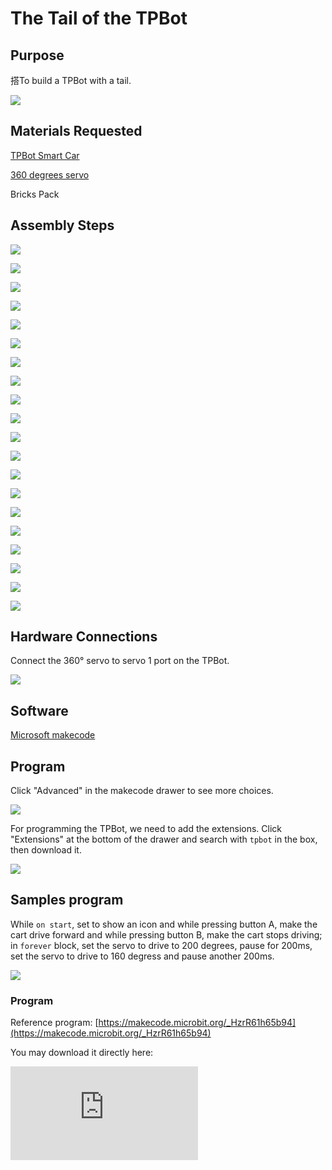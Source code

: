 ﻿---
sidebar_position: 12
sidebar_label: TPbot Tail
---

# The Tail of the TPBot

## Purpose

搭To build a TPBot with a tail.


![](https://wiki-media-ef.oss-cn-hongkong.aliyuncs.com//images/tpbot-brick-expansion-case-12-01.png)

## Materials Requested


[TPBot Smart Car](https://www.elecfreaks.com/tpbot.html)

[360 degrees servo](https://www.elecfreaks.com/geekservo-2kg-360-degrees-compatible-with-lego.html)

Bricks Pack



## Assembly Steps

![](https://wiki-media-ef.oss-cn-hongkong.aliyuncs.com//images/tpbot-brick-expansion-step-12-01.png)

![](https://wiki-media-ef.oss-cn-hongkong.aliyuncs.com//images/tpbot-brick-expansion-step-12-02.png)

![](https://wiki-media-ef.oss-cn-hongkong.aliyuncs.com//images/tpbot-brick-expansion-step-12-03.png)

![](https://wiki-media-ef.oss-cn-hongkong.aliyuncs.com//images/tpbot-brick-expansion-step-12-04.png)

![](https://wiki-media-ef.oss-cn-hongkong.aliyuncs.com//images/tpbot-brick-expansion-step-12-05.png)

![](https://wiki-media-ef.oss-cn-hongkong.aliyuncs.com//images/tpbot-brick-expansion-step-12-06.png)

![](https://wiki-media-ef.oss-cn-hongkong.aliyuncs.com//images/tpbot-brick-expansion-step-12-07.png)

![](https://wiki-media-ef.oss-cn-hongkong.aliyuncs.com//images/tpbot-brick-expansion-step-12-08.png)

![](https://wiki-media-ef.oss-cn-hongkong.aliyuncs.com//images/tpbot-brick-expansion-step-12-09.png)

![](https://wiki-media-ef.oss-cn-hongkong.aliyuncs.com//images/tpbot-brick-expansion-step-12-10.png)

![](https://wiki-media-ef.oss-cn-hongkong.aliyuncs.com//images/tpbot-brick-expansion-step-12-11.png)

![](https://wiki-media-ef.oss-cn-hongkong.aliyuncs.com//images/tpbot-brick-expansion-step-12-12.png)

![](https://wiki-media-ef.oss-cn-hongkong.aliyuncs.com//images/tpbot-brick-expansion-step-12-13.png)

![](https://wiki-media-ef.oss-cn-hongkong.aliyuncs.com//images/tpbot-brick-expansion-step-12-14.png)

![](https://wiki-media-ef.oss-cn-hongkong.aliyuncs.com//images/tpbot-brick-expansion-step-12-15.png)

![](https://wiki-media-ef.oss-cn-hongkong.aliyuncs.com//images/tpbot-brick-expansion-step-12-16.png)

![](https://wiki-media-ef.oss-cn-hongkong.aliyuncs.com//images/tpbot-brick-expansion-step-12-17.png)

![](https://wiki-media-ef.oss-cn-hongkong.aliyuncs.com//images/tpbot-brick-expansion-step-12-18.png)

![](https://wiki-media-ef.oss-cn-hongkong.aliyuncs.com//images/tpbot-brick-expansion-step-12-19.png)

![](https://wiki-media-ef.oss-cn-hongkong.aliyuncs.com//images/tpbot-brick-expansion-step-12-20.png)

## Hardware Connections

Connect the 360° servo to servo 1 port on the TPBot.

![](https://wiki-media-ef.oss-cn-hongkong.aliyuncs.com//images/tpbot-brick-expansion-case-01-02.png)


## Software

[Microsoft makecode](https://makecode.microbit.org/#)


## Program



Click "Advanced" in the makecode drawer to see more choices.

![](https://wiki-media-ef.oss-cn-hongkong.aliyuncs.com//images/tpbot-brick-expansion-case-01-03.png)

For programming the TPBot, we need to add the extensions. Click "Extensions" at the bottom of the drawer and search with `tpbot` in the box, then download it.

![](https://wiki-media-ef.oss-cn-hongkong.aliyuncs.com//images/tpbot-brick-expansion-case-01-04.png)


## Samples program

While `on start`, set to show an icon and while pressing button A, make the cart drive forward and while pressing button B, make the cart stops driving; in `forever` block, set the servo to drive to 200 degrees, pause for 200ms, set the servo to drive to 160 degress and pause another 200ms.

![](https://wiki-media-ef.oss-cn-hongkong.aliyuncs.com//images/tpbot-brick-expansion-case-12-05.png)


### Program

Reference program: [https://makecode.microbit.org/_HzrR61h65b94](https://makecode.microbit.org/_HzrR61h65b94)

You may download it directly here:

<div
    style={{
        position: 'relative',
        paddingBottom: '60%',
        overflow: 'hidden',
    }}
>
    <iframe
        src="https://makecode.microbit.org/_HzrR61h65b94"
        frameborder="0"
        sandbox="allow-popups allow-forms allow-scripts allow-same-origin"
        style={{
            position: 'absolute',
            width: '100%',
            height: '100%',
        }}
    />
</div>

## Conclusion


The TPBot starts shaking the tail after powering on, while pressing button A, TPBot drives forward and press button B to stop it.
